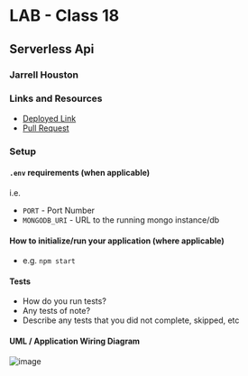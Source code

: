 # LAB - Class 18

## Serverless Api

### Jarrell Houston

### Links and Resources

- [Deployed Link](https://7mcxjj0x22.execute-api.us-east-2.amazonaws.com/people)
- [Pull Request](http://xyz.com)

### Setup

#### `.env` requirements (when applicable)

i.e.

- `PORT` - Port Number
- `MONGODB_URI` - URL to the running mongo instance/db

#### How to initialize/run your application (where applicable)

- e.g. `npm start`

#### Tests

- How do you run tests?
- Any tests of note?
- Describe any tests that you did not complete, skipped, etc

#### UML / Application Wiring Diagram

![image](https://user-images.githubusercontent.com/33704616/118051541-d0608080-b346-11eb-8fae-72043a2d2043.png)
